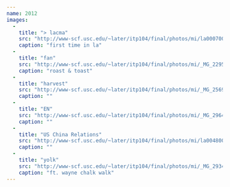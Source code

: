 ```yaml
---
name: 2012
images:
  -
    title: "> lacma"
    src: "http://www-scf.usc.edu/~later/itp104/final/photos/mi/la0007005.JPG"
    caption: "first time in la"
  -
    title: "fan"
    src: "http://www-scf.usc.edu/~later/itp104/final/photos/mi/_MG_2295001.JPG"
    caption: "roast & toast"
  -
    title: "harvest"
    src: "http://www-scf.usc.edu/~later/itp104/final/photos/mi/_MG_2569002.JPG"
    caption: ""
  -
    title: "EN"
    src: "http://www-scf.usc.edu/~later/itp104/final/photos/mi/_MG_2964004.JPG"
    caption: ""
  -
    title: "US China Relations"
    src: "http://www-scf.usc.edu/~later/itp104/final/photos/mi/la0048007.JPG"
    caption: ""
  -
    title: "yolk"
    src: "http://www-scf.usc.edu/~later/itp104/final/photos/mi/_MG_2934003.JPG"
    caption: "ft. wayne chalk walk"
---
```

